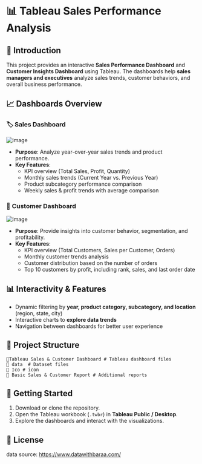 # 📊 Tableau Sales Performance Analysis

## 📌 Introduction

This project provides an interactive **Sales Performance Dashboard** and **Customer Insights Dashboard** using Tableau. The dashboards help **sales managers and executives** analyze sales trends, customer behaviors, and overall business performance.

## 📈 Dashboards Overview

### 🏷️ **Sales Dashboard**

![image](https://github.com/user-attachments/assets/5875c537-8a9a-4b7d-a458-5f9edf27de76)

- **Purpose**: Analyze year-over-year sales trends and product performance.
- **Key Features**:
  - KPI overview (Total Sales, Profit, Quantity)
  - Monthly sales trends (Current Year vs. Previous Year)
  - Product subcategory performance comparison
  - Weekly sales & profit trends with average comparison

### 👥 **Customer Dashboard**

![image](https://github.com/user-attachments/assets/93ec23a2-e9cd-4851-9332-70629ed35954)

- **Purpose**: Provide insights into customer behavior, segmentation, and profitability.
- **Key Features**:
  - KPI overview (Total Customers, Sales per Customer, Orders)
  - Monthly customer trends analysis
  - Customer distribution based on the number of orders
  - Top 10 customers by profit, including rank, sales, and last order date

## 📊 **Interactivity & Features**

- Dynamic filtering by **year, product category, subcategory, and location** (region, state, city)
- Interactive charts to **explore data trends**
- Navigation between dashboards for better user experience

## 📁 **Project Structure**

```
📜Tableau Sales & Customer Dashboard # Tableau dashboard files
📁 data  # Dataset files
📁 Ico # icon
📜 Basic Sales & Customer Report # Additional reports
```

## 🚀 **Getting Started**

1. Download or clone the repository.
2. Open the Tableau workbook (`.twbr`) in **Tableau Public / Desktop**.
3. Explore the dashboards and interact with the visualizations.

## 📜 **License**

data source: https://www.datawithbaraa.com/
